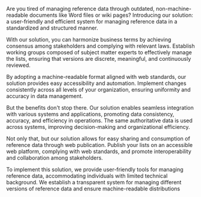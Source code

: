 Are you tired of managing reference data through outdated, non-machine-readable documents like Word files or wiki pages? Introducing our solution: a user-friendly and efficient system for managing reference data in a standardized and structured manner.

With our solution, you can harmonize business terms by achieving consensus among stakeholders and complying with relevant laws. Establish working groups composed of subject matter experts to effectively manage the lists, ensuring that versions are discrete, meaningful, and continuously reviewed.

By adopting a machine-readable format aligned with web standards, our solution provides easy accessibility and automation. Implement changes consistently across all levels of your organization, ensuring uniformity and accuracy in data management.

But the benefits don't stop there. Our solution enables seamless integration with various systems and applications, promoting data consistency, accuracy, and efficiency in operations. The same authoritative data is used across systems, improving decision-making and organizational efficiency.

Not only that, but our solution allows for easy sharing and consumption of reference data through web publication. Publish your lists on an accessible web platform, complying with web standards, and promote interoperability and collaboration among stakeholders.

To implement this solution, we provide user-friendly tools for managing reference data, accommodating individuals with limited technical background. We establish a transparent system for managing different versions of reference data and ensure machine-readable distributions